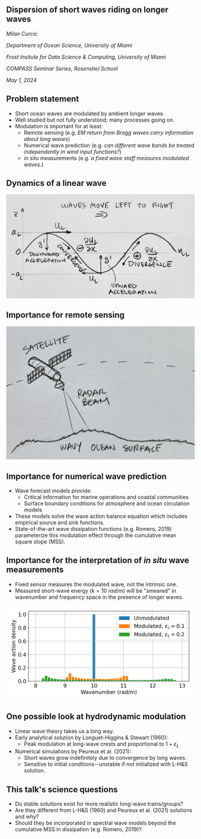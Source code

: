 <section>

# Dispersion of short waves riding on longer waves

_Milan Curcic_


_Department of Ocean Science, University of Miami_

_Frost Insitute for Data Science & Computing, University of Miami_

_COMPASS Seminar Series, Rosenstiel School_

_May 1, 2024_
</section>


<section>

## Problem statement

* Short ocean waves are modulated by ambient longer waves.
* Well studied but not fully understood; many processes going on.
* Modulation is important for at least:
  - Remote sensing (e.g. *EM return from Bragg waves carry information about long waves*)
  - Numerical wave prediction (e.g. *can different wave bands be treated independently in wind input functions?*)
  - _in situ_ measurements (e.g. *a fixed wave staff measures modulated waves.*)
</section>


<section>

## Dynamics of a linear wave

<img class="stretch" src="assets/wave_diagram.jpeg">
</section>


<section>

## Importance for remote sensing

<img class="stretch" src="assets/satellite_diagram.jpeg">
</section>


<section>

## Importance for numerical wave prediction

* Wave forecast models provide:
  - Critical information for marine operations and coastal communities
  - Surface boundary conditions for atmosphere and ocean circulation models
* These models solve the wave action balance equation which includes empirical source and sink functions.
* State-of-the-art wave dissipation functions (e.g. Romero, 2019) parameterize
  this modulation effect through the cumulative mean square slope (MSS).
</section>


<section>

## Importance for the interpretation of _in situ_ wave measurements

* Fixed sensor measures the modulated wave, not the intrinsic one.
* Measured short-wave energy ($k = 10\ rad/m$) will be "smeared" in wavenumber and frequency space in the presence of longer waves.

<img class="stretch" src="assets/fig_modulation_effect_on_shortwave_spectra.png">
</section>


<section>

## One possible look at hydrodynamic modulation

* Linear wave theory takes us a long way.
* Early analytical solution by Longuet-Higgins & Stewart (1960):
  - Peak modulation at long-wave crests and proportional to $1 + \varepsilon_L$
* Numerical simulations by Peureux et al. (2021):
  - Short waves grow indefinitely due to convergence by long waves.
  - Sensitive to initial conditions--unstable if not initialized with L-H&S solution.
</section>


<section>

## This talk's science questions

* Do stable solutions exist for more realistic long-wave trains/groups?
* Are they different from L-H&S (1960) and Peureux et al. (2021) solutions and why?
* Should they be incorporated in spectral wave models beyond the cumulative MSS in dissipation (e.g. Romero, 2019)?
</section>